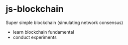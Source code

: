 # js-blockchain
Super simple blockchain (simulating network consensus)

* learn blockchain fundamental
* conduct experiments
